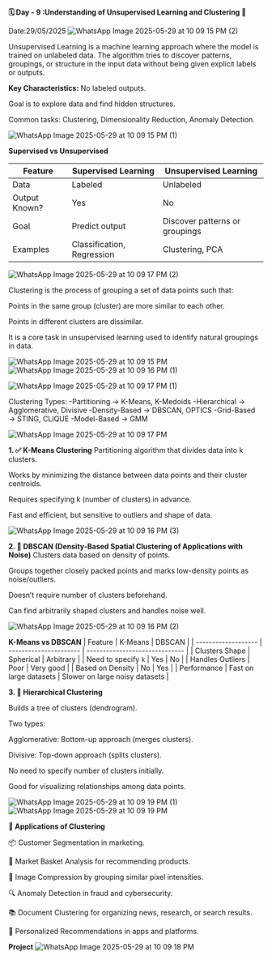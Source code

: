 **🗓 Day - 9 :Understanding of Unsupervised Learning and Clustering 🚀**


Date:29/05/2025
![WhatsApp Image 2025-05-29 at 10 09 15 PM (2)](https://github.com/user-attachments/assets/9b082d5e-1aec-475c-917d-badd356f6f3e)

Unsupervised Learning is a machine learning approach where the model is trained on unlabeled data.
The algorithm tries to discover patterns, groupings, or structure in the input data without being given explicit labels or outputs.

**Key Characteristics:**
No labeled outputs.

Goal is to explore data and find hidden structures.

Common tasks: Clustering, Dimensionality Reduction, Anomaly Detection.

![WhatsApp Image 2025-05-29 at 10 09 15 PM (1)](https://github.com/user-attachments/assets/80e1aefb-6cb4-4630-8829-2eb82377e57c)

**Supervised vs Unsupervised**

| Feature       | Supervised Learning        | Unsupervised Learning          |
| ------------- | -------------------------- | ------------------------------ |
| Data          | Labeled                    | Unlabeled                      |
| Output Known? | Yes                        | No                             |
| Goal          | Predict output             | Discover patterns or groupings |
| Examples      | Classification, Regression | Clustering, PCA                |


![WhatsApp Image 2025-05-29 at 10 09 17 PM (2)](https://github.com/user-attachments/assets/f06aeebb-a66d-4925-8796-db32bc17b123)

Clustering is the process of grouping a set of data points such that:

Points in the same group (cluster) are more similar to each other.

Points in different clusters are dissimilar.

It is a core task in unsupervised learning used to identify natural groupings in data.

![WhatsApp Image 2025-05-29 at 10 09 15 PM](https://github.com/user-attachments/assets/c370371f-a0a5-4caf-8cae-5bad84942c0f)
![WhatsApp Image 2025-05-29 at 10 09 16 PM (1)](https://github.com/user-attachments/assets/3c28fe2a-6ee5-445d-b939-2cc13c27c0d9)

![WhatsApp Image 2025-05-29 at 10 09 17 PM (1)](https://github.com/user-attachments/assets/fb7327bc-4b54-403d-b507-4ccdb631cc0d)

Clustering Types:
    -Partitioning → K-Means, K-Medoids
    -Hierarchical → Agglomerative, Divisive
    -Density-Based → DBSCAN, OPTICS
    -Grid-Based → STING, CLIQUE
    -Model-Based → GMM
    

![WhatsApp Image 2025-05-29 at 10 09 17 PM](https://github.com/user-attachments/assets/47eb8e11-b3c2-46fc-a89e-bcbf1700effd)

**1. ✅ K-Means Clustering**
Partitioning algorithm that divides data into k clusters.

Works by minimizing the distance between data points and their cluster centroids.

Requires specifying k (number of clusters) in advance.

Fast and efficient, but sensitive to outliers and shape of data.

![WhatsApp Image 2025-05-29 at 10 09 16 PM (3)](https://github.com/user-attachments/assets/ca6cf077-ba01-414d-ae81-5b806835859b)

**2. 🧱 DBSCAN (Density-Based Spatial Clustering of Applications with Noise)**
Clusters data based on density of points.

Groups together closely packed points and marks low-density points as noise/outliers.

Doesn’t require number of clusters beforehand.

Can find arbitrarily shaped clusters and handles noise well.

![WhatsApp Image 2025-05-29 at 10 09 16 PM (2)](https://github.com/user-attachments/assets/4abf7c0e-e381-43f1-aa8b-d49fc6acccb4)

**K-Means vs DBSCAN**
| Feature             | K-Means                | DBSCAN                         |
| ------------------- | ---------------------- | ------------------------------ |
| Clusters Shape      | Spherical              | Arbitrary                      |
| Need to specify `k` | Yes                    | No                             |
| Handles Outliers    | Poor                   | Very good                      |
| Based on Density    | No                     | Yes                            |
| Performance         | Fast on large datasets | Slower on large noisy datasets |

**3. 🌲 Hierarchical Clustering**

Builds a tree of clusters (dendrogram).

Two types:

Agglomerative: Bottom-up approach (merges clusters).

Divisive: Top-down approach (splits clusters).

No need to specify number of clusters initially.

Good for visualizing relationships among data points.

![WhatsApp Image 2025-05-29 at 10 09 19 PM (1)](https://github.com/user-attachments/assets/d1cc2e88-7bf5-4131-9750-7debac252c3c)
![WhatsApp Image 2025-05-29 at 10 09 19 PM](https://github.com/user-attachments/assets/e2839f66-feb6-471b-9ff8-e1be64635b60)

**💼 Applications of Clustering**

📦 Customer Segmentation in marketing.

🛒 Market Basket Analysis for recommending products.

📸 Image Compression by grouping similar pixel intensities.

🔍 Anomaly Detection in fraud and cybersecurity.

📚 Document Clustering for organizing news, research, or search results.

🎯 Personalized Recommendations in apps and platforms.

**Project**
![WhatsApp Image 2025-05-29 at 10 09 18 PM](https://github.com/user-attachments/assets/914d2d77-18d3-4cd9-98ab-6ac7a5ad83e6)

